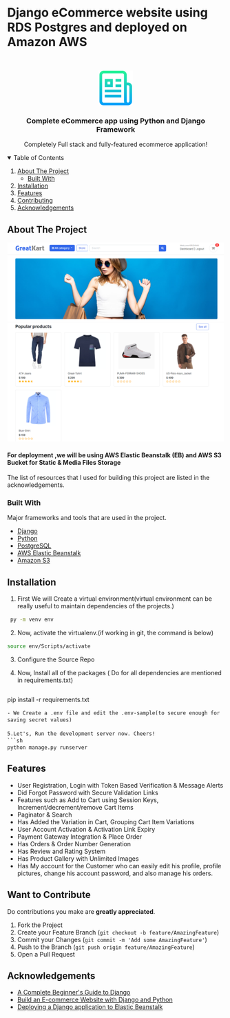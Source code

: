 # Django eCommerce website using RDS Postgres and deployed on Amazon AWS


<!-- PROJECT LOGO -->
<br />
<p align="center">
    <img src="img/logo_pro.png" alt="Logo" width="80" height="80">
  </a>

  <h3 align="center"> Complete eCommerce app using Python and Django Framework</h3>

  <p align="center">
    Completely Full stack and fully-featured ecommerce application!
  </p>
</p>



<!-- TABLE OF CONTENTS -->
<details open="open">
  <summary>Table of Contents</summary>
  <ol>
    <li>
      <a href="#about-the-project">About The Project</a>
      <ul>
        <li><a href="#built-with">Built With</a></li>
      </ul>
    </li>
    <li><a href="#installation">Installation</a></li>
    <li><a href="#Features">Features</a></li>
    <li><a href="#contributing">Contributing</a></li>
    <li><a href="#acknowledgements">Acknowledgements</a></li>
  </ol>
</details>



<!-- ABOUT THE PROJECT -->
## About The Project

[![Product Name Screen Shot][product-screenshot1]](https://www.linkpicture.com/q/homepage.png)
[![Product Name Screen Shot][product-screenshot2]](https://www.linkpicture.com/q/homepage.png)


#### For deployment ,we will be using AWS Elastic Beanstalk (EB) and AWS S3 Bucket for Static & Media Files Storage

The list of resources that I used for building this project are listed in the acknowledgements.

### Built With

Major frameworks and tools that are used in the project.
* [Django](https://developer.mozilla.org/en-US/docs/Learn/Server-side/Django)
* [Python](https://www.python.org/)
* [PostgreSQL](https://aws.amazon.com/rds/postgresql/)
* [AWS Elastic Beanstalk](https://aws.amazon.com/elasticbeanstalk/)
* [Amazon S3](https://aws.amazon.com/s3/)



## Installation


1. First We will Create a virtual environment(virtual environment can be really useful to maintain dependencies of the projects.)
 ```sh
  py -m venv env
   ```
2. Now, activate the virtualenv.(if working in git, the command is below)
 ```sh
 source env/Scripts/activate
   ```
3. Configure the Source Repo 

4. Now, Install all of the packages ( Do for all dependencies are mentioned in requirements.txt)
   ```sh
 pip install -r requirements.txt
   ```
   - We Create a .env file and edit the .env-sample(to secure enough for saving secret values)

5.Let's, Run the development server now. Cheers!
   ```sh
  python manage.py runserver
   ```

<!-- USAGE EXAMPLES -->
## Features

- User Registration, Login with Token Based Verification & Message Alerts
- Did Forgot Password with Secure Validation Links
- Features such as Add to Cart using Session Keys, Increment/decrement/remove Cart Items
- Paginator & Search
- Has Added the Variation in Cart, Grouping Cart Item Variations
- User Account Activation & Activation Link Expiry
- Payment Gateway Integration & Place Order
- Has Orders & Order Number Generation
- Has Review and Rating System
- Has Product Gallery with Unlimited Images
- Has My account for the Customer who can easily edit his profile, profile pictures, change his account password, and also manage his orders.


<!-- CONTRIBUTING -->
## Want to Contribute
Do contributions you make are **greatly appreciated**.

1. Fork the Project
2. Create your Feature Branch (`git checkout -b feature/AmazingFeature`)
3. Commit your Changes (`git commit -m 'Add some AmazingFeature'`)
4. Push to the Branch (`git push origin feature/AmazingFeature`)
5. Open a Pull Request


<!-- ACKNOWLEDGEMENTS -->
## Acknowledgements
* [A Complete Beginner's Guide to Django](https://simpleisbetterthancomplex.com/series/beginners-guide/1.11/)
* [Build an E-commerce Website with Django and Python](https://www.youtube.com/watch?v=YZvRrldjf1Y)
* [Deploying a Django application to Elastic Beanstalk](https://docs.aws.amazon.com/elasticbeanstalk/latest/dg/create-deploy-python-django.html)



<!-- MARKDOWN LINKS & IMAGES -->
<!-- https://www.markdownguide.org/basic-syntax/#reference-style-links -->
[product-screenshot1]: img/esite.png
[product-screenshot2]: img/esite2.png